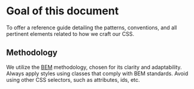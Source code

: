 # Goal of this document

To offer a reference guide detailing the patterns, conventions, and all pertinent elements related to how we craft our CSS.

## Methodology

We utilize the [BEM](https://getbem.com/) methodology, chosen for its clarity and adaptability. Always apply styles using classes that comply with BEM standards. Avoid using other CSS selectors, such as attributes, ids, etc.
